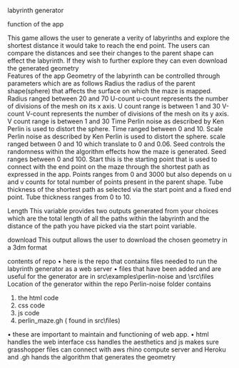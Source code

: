 labyrinth generator

function of the app 

This game allows the user to generate a verity of labyrinths and explore the shortest distance it would take to reach the end point.  The users can compare the   distances and  see their changes to the parent shape  can effect the labyrinth. If they wish to further explore they can  even download the generated  geometry  
Features of the app
Geometry of the labyrinth can be controlled through parameters which are as follows 
Radius 
  the radius of the parent shape(sphere) that affects the surface on which the maze is mapped.  Radius ranged between 20 and 70
U-count
  u-count represents the number of divisions of the mesh on its x axis. U count range is between 1 and 30 
V-count
  V-count represents the number of divisions of the mesh on its y axis. V count range is between 1 and 30
Time 
 Perlin noise as described by Ken Perlin is used to   distort the sphere. Time ranged between 0 and 10. 
Scale 
 Perlin noise as described by Ken Perlin is used to   distort the sphere. scale ranged between 0 and 10 which translate to 0   and 0.06.
Seed 
controls the randomness within the algorithm effects how the maze is generated. Seed ranges between 0 and 100.
Start 
 this is the starting point that is used to connect with the end point on the maze through the shortest path as expressed in the app. Points ranges from 0 and 3000 but also depends on u and v counts for total number of points present in the parent shape. 
Tube 
thickness of the shortest path as selected via the start point and a fixed  end point. Tube thickness ranges from 0 to 10. 

Length 
 This variable provides two outputs generated from your choices which are the total length of all the paths within the labyrinth   and the distance of the path you have picked via the start point variable.  

download 
This output allows the user to download the chosen geometry in a 3dm format 



contents of repo
•	here is the repo   that contains  files needed to run  the   labyrinth generator  as a web server 
•	files that have been added  and are useful for the generator  are in src\examples\perlin-noise and \src\files
Location of the generator within the repo
Perlin-noise  folder contains 
1.	the html code 
2.	css code 
3.	js code 
4.	perlin_maze.gh ( found in src\files)

•	these are important to maintain and functioning of web app.
•	html handles the  web interface css handles the aesthetics and js  makes sure  grasshopper files  can connect with  aws  rhino compute server and Heroku  and  .gh  hands the  algorithm that generates the geometry  
